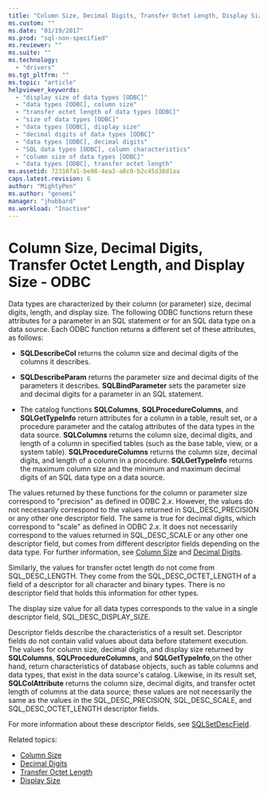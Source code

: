 ```yaml
---
title: "Column Size, Decimal Digits, Transfer Octet Length, Display Size | Microsoft Docs"
ms.custom: ""
ms.date: "01/19/2017"
ms.prod: "sql-non-specified"
ms.reviewer: ""
ms.suite: ""
ms.technology: 
  - "drivers"
ms.tgt_pltfrm: ""
ms.topic: "article"
helpviewer_keywords: 
  - "display size of data types [ODBC]"
  - "data types [ODBC], column size"
  - "transfer octet length of data types [ODBC]"
  - "size of data types [ODBC]"
  - "data types [ODBC], display size"
  - "decimal digits of data types [ODBC]"
  - "data types [ODBC], decimal digits"
  - "SQL data types [ODBC], column characteristics"
  - "column size of data types [ODBC]"
  - "data types [ODBC], transfer octet length"
ms.assetid: 723107a1-be08-4ea3-a8c0-b2c45d38d1aa
caps.latest.revision: 6
author: "MightyPen"
ms.author: "genemi"
manager: "jhubbard"
ms.workload: "Inactive"
---
```

# Column Size, Decimal Digits, Transfer Octet Length, and Display Size - ODBC
Data types are characterized by their column (or parameter) size, decimal digits, length, and display size. The following ODBC functions return these attributes for a parameter in an SQL statement or for an SQL data type on a data source. Each ODBC function returns a different set of these attributes, as follows:  
  
-   **SQLDescribeCol** returns the column size and decimal digits of the columns it describes.  
  
-   **SQLDescribeParam** returns the parameter size and decimal digits of the parameters it describes. **SQLBindParameter** sets the parameter size and decimal digits for a parameter in an SQL statement.  
  
-   The catalog functions **SQLColumns**, **SQLProcedureColumns**, and **SQLGetTypeInfo** return attributes for a column in a table, result set, or a procedure parameter and the catalog attributes of the data types in the data source. **SQLColumns** returns the column size, decimal digits, and length of a column in specified tables (such as the base table, view, or a system table). **SQLProcedureColumns** returns the column size, decimal digits, and length of a column in a procedure. **SQLGetTypeInfo** returns the maximum column size and the minimum and maximum decimal digits of an SQL data type on a data source.  
  
 The values returned by these functions for the column or parameter size correspond to "precision" as defined in ODBC 2.*x*. However, the values do not necessarily correspond to the values returned in SQL_DESC_PRECISION or any other one descriptor field. The same is true for decimal digits, which correspond to "scale" as defined in ODBC 2.*x*. It does not necessarily correspond to the values returned in SQL_DESC_SCALE or any other one descriptor field, but comes from different descriptor fields depending on the data type. For further information, see [Column Size](../../../odbc/reference/appendixes/column-size.md) and [Decimal Digits](../../../odbc/reference/appendixes/decimal-digits.md).  
  
 Similarly, the values for transfer octet length do not come from SQL_DESC_LENGTH. They come from the SQL_DESC_OCTET_LENGTH of a field of a descriptor for all character and binary types. There is no descriptor field that holds this information for other types.  
  
 The display size value for all data types corresponds to the value in a single descriptor field, SQL_DESC_DISPLAY_SIZE.  
  
 Descriptor fields describe the characteristics of a result set. Descriptor fields do not contain valid values about data before statement execution. The values for column size, decimal digits, and display size returned by **SQLColumns**, **SQLProcedureColumns**, and **SQLGetTypeInfo**,on the other hand, return characteristics of database objects, such as table columns and data types, that exist in the data source's catalog. Likewise, in its result set, **SQLColAttribute** returns the column size, decimal digits, and transfer octet length of columns at the data source; these values are not necessarily the same as the values in the SQL_DESC_PRECISION, SQL_DESC_SCALE, and SQL_DESC_OCTET_LENGTH descriptor fields.  
  
 For more information about these descriptor fields, see [SQLSetDescField](../../../odbc/reference/syntax/sqlsetdescfield-function.md).  
  
 Related topics:  
  
-   [Column Size](../../../odbc/reference/appendixes/column-size.md)  
-   [Decimal Digits](../../../odbc/reference/appendixes/decimal-digits.md)  
-   [Transfer Octet Length](../../../odbc/reference/appendixes/transfer-octet-length.md)  
-   [Display Size](../../../odbc/reference/appendixes/display-size.md)
